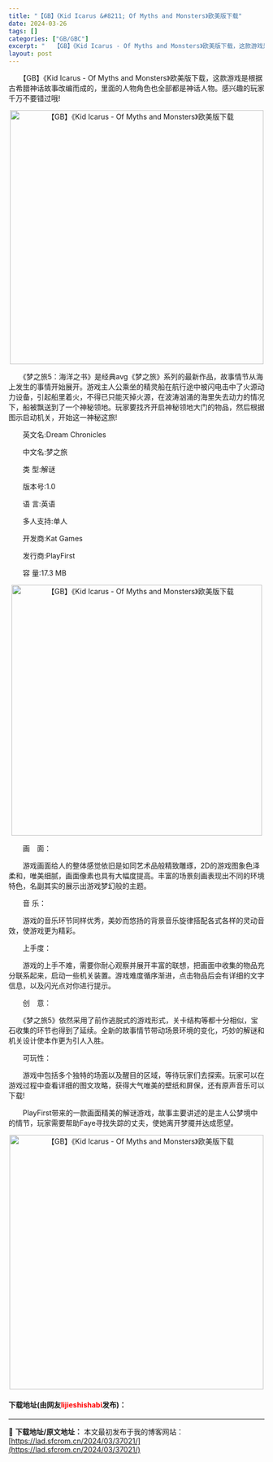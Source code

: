 ```yaml
---
title: "【GB】《Kid Icarus &#8211; Of Myths and Monsters》欧美版下载"
date: 2024-03-26
tags: []
categories: ["GB/GBC"]
excerpt: "　　【GB】《Kid Icarus - Of Myths and Monsters》欧美版下载，这款游戏是根据古希腊神话故事改编而成的，里面的人物角色也全部都是神话人物。感兴趣的玩家千万不要错过哦! 　　《梦之旅5：海洋之书》是经典avg《梦之旅》系列的最新作品，故事情节从海上发生的事情开始展开。游&hellip;"
layout: post
---
```


 <p>　　【GB】《Kid Icarus - Of Myths and Monsters》欧美版下载，这款游戏是根据古希腊神话故事改编而成的，里面的人物角色也全部都是神话人物。感兴趣的玩家千万不要错过哦!</p> <p align="center"><img align="" border="0" src="https://lad.sfcrom.cn/wp-content/uploads/2024/03/20240326_660280b1cfdae.png" width="499" alt="【GB】《Kid Icarus - Of Myths and Monsters》欧美版下载" /></p> <p>　　《梦之旅5：海洋之书》是经典avg《梦之旅》系列的最新作品，故事情节从海上发生的事情开始展开。游戏主人公乘坐的精灵船在航行途中被闪电击中了火源动力设备，引起船里着火，不得已只能灭掉火源，在波涛汹涌的海里失去动力的情况下，船被飘送到了一个神秘领地。玩家要找齐开启神秘领地大门的物品，然后根据图示启动机关，开始这一神秘这旅!</p> <p>　　英文名:Dream Chronicles</p> <p>　　中文名:梦之旅</p> <p>　　类 型:解谜</p> <p>　　版本号:1.0</p> <p>　　语 言:英语</p> <p>　　多人支持:单人</p> <p>　　开发商:Kat Games</p> <p>　　发行商:PlayFirst</p> <p>　　容 量:17.3 MB</p> <p align="center"><img align="" border="0" src="https://lad.sfcrom.cn/wp-content/uploads/2024/03/20240326_660280b2829d1.png" width="493" alt="【GB】《Kid Icarus - Of Myths and Monsters》欧美版下载" /></p> <p>　　画　面：</p> <p>　　游戏画面给人的整体感觉依旧是如同艺术品般精致雕琢，2D的游戏图象色泽柔和，唯美细腻，画面像素也具有大幅度提高。丰富的场景刻画表现出不同的环境特色，名副其实的展示出游戏梦幻般的主题。</p> <p>　　音 乐：</p> <p>　　游戏的音乐环节同样优秀，美妙而悠扬的背景音乐旋律搭配各式各样的灵动音效，使游戏更为精彩。</p> <p>　　上手度：</p> <p>　　游戏的上手不难，需要你耐心观察并展开丰富的联想，把画面中收集的物品充分联系起来，启动一些机关装置。游戏难度循序渐进，点击物品后会有详细的文字信息，以及闪光点对你进行提示。</p> <p>　　创　意：</p> <p>　　《梦之旅5》依然采用了前作逃脱式的游戏形式，关卡结构等都十分相似，宝石收集的环节也得到了延续。全新的故事情节带动场景环境的变化，巧妙的解谜和机关设计使本作更为引人入胜。</p> <p>　　可玩性：</p> <p>　　游戏中包括多个独特的场面以及醒目的区域，等待玩家们去探索。玩家可以在游戏过程中查看详细的图文攻略，获得大气唯美的壁纸和屏保，还有原声音乐可以下载!</p> <p>　　PlayFirst带来的一款画面精美的解谜游戏，故事主要讲述的是主人公梦境中的情节，玩家需要帮助Faye寻找失踪的丈夫，使她离开梦魇并达成愿望。</p> <p align="center"><img align="" border="0" src="https://lad.sfcrom.cn/wp-content/uploads/2024/03/20240326_660280b32577c.png" width="500" alt="【GB】《Kid Icarus - Of Myths and Monsters》欧美版下载" /></p> <p><h4>下载地址(由网友<font color="red">lijieshishabi</font>发布)：</h4></p> 

---
📖 **下载地址/原文地址：** 本文最初发布于我的博客网站：[https://lad.sfcrom.cn/2024/03/37021/](https://lad.sfcrom.cn/2024/03/37021/)
